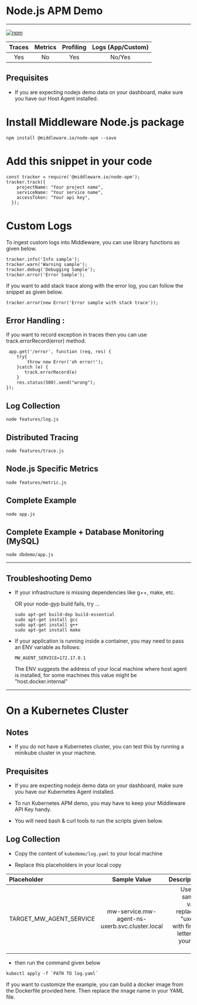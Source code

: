 # Node.js APM Demo

---------------------
[![npm](https://img.shields.io/npm/v/%40middleware.io%2Fnode-apm)](https://www.npmjs.com/package/@middleware.io/node-apm)


|  Traces  |  Metrics  |  Profiling  |  Logs (App/Custom)  |
|:--------:|:---------:|:-----------:|:-------------------:|
|   Yes    |    No     |     Yes     |       No/Yes        |


## Prequisites

* If you are expecting nodejs demo data on your dashboard, make sure you have our Host Agent installed.

# Install Middleware Node.js package

```
npm install @middleware.io/node-apm --save
```

# Add this snippet in your code

```
const tracker = require('@middleware.io/node-apm');
tracker.track({
    projectName: "Your project name",
    serviceName: "Your service name", 
    accessToken: "Your api key", 
  });
```

# Custom Logs

To ingest custom logs into Middleware, you can use library functions as given below.

```
tracker.info('Info sample');
tracker.warn('Warning sample');
tracker.debug('Debugging Sample');
tracker.error('Error Sample');
```

If you want to add stack trace along with the error log, you can follow the snippet as given below.

```
tracker.error(new Error('Error sample with stack trace'));
```

## Error Handling :

If you want to record exception in traces then you can use track.errorRecord(error) method.

```
 app.get('/error', function (req, res) {
    try{
        throw new Error('oh error!');
    }catch (e) {
       track.errorRecord(e)
    }
    res.status(500).send("wrong");
});
```

## Log Collection
```
node features/log.js
```

## Distributed Tracing
```
node features/trace.js
```

## Node.js Specific Metrics
```
node features/metric.js
```

## Complete Example
```
node app.js
```

## Complete Example + Database Monitoring (MySQL)
```
node dbdemo/app.js
```

---------------------------------

## Troubleshooting Demo
* If your infrastructure is missing dependencies like g++, make, etc.

    OR your node-gyp build fails, try ...
    ```
    sudo apt-get build-dep build-essential
    sudo apt-get install gcc
    sudo apt-get install g++
    sudo apt-get install make
    ```

* If your application is running inside a container, you may need to pass an ENV variable as follows:

  `MW_AGENT_SERVICE=172.17.0.1`
  
  The ENV suggests the address of your local machine where host agent is installed, for some machines this value might be "host.docker.internal"

---------------------

# On a Kubernetes Cluster

## Notes


* If you do not have a Kubernetes cluster, you can test this by running a minikube cluster in your machine.
## Prequisites

* If you are expecting nodejs demo data on your dashboard, make sure you have our Kubernetes Agent installed.

* To run Kubernetes APM demo, you may have to keep your Middleware API Key handy.

* You will need bash & curl tools to run the scripts given below.

## Log Collection

* Copy the content of `kubedemo/log.yaml` to your local machine

* Replace this placeholders in your local copy

| Placeholder      | Sample Value | Description     |
| :---             |    :----:    |          ---: |
| TARGET_MW_AGENT_SERVICE        | mw-service.mw-agent-ns-uxerb.svc.cluster.local         | Use the sample value replacing  "uxerb" with first 5 letters of your API Key      |

* then run the command given below

```
kubectl apply -f `PATH TO log.yaml`
```

If you want to customize the example, you can build a docker image from the Dockerfile provided here. Then replace the image name in your YAML file.





